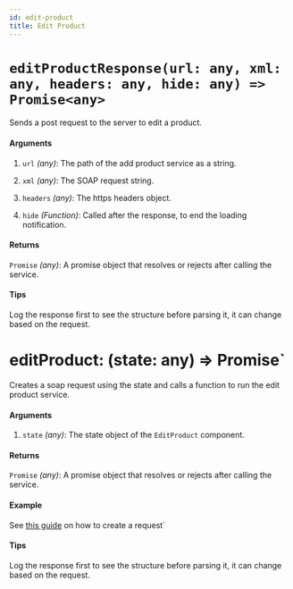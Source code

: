 ```yaml
---
id: edit-product
title: Edit Product
---
```


# `editProductResponse(url: any, xml: any, headers: any, hide: any) => Promise<any>`

Sends a post request to the server to edit a product.

#### Arguments

1. `url` _(any)_: The path of the add product service as a string.

2. `xml` _(any)_: The SOAP request string.

3. `headers` _(any)_: The https headers object.

4. `hide` _(Function)_: Called after the response, to end the loading notification.

#### Returns

`Promise` _(any)_: A promise object that resolves or rejects after calling the service.

#### Tips

Log the response first to see the structure before parsing it, it can change based on the request.

# editProduct: (state: any) => Promise<void>`

Creates a soap request using the state and calls a function to run the edit product service.

#### Arguments

1. `state` _(any)_: The state object of the `EditProduct` component.

#### Returns

`Promise` _(any)_: A promise object that resolves or rejects after calling the service.

#### Example

See [this guide](../guides/adding-processes) on how to create a request`

#### Tips

Log the response first to see the structure before parsing it, it can change based on the request.
